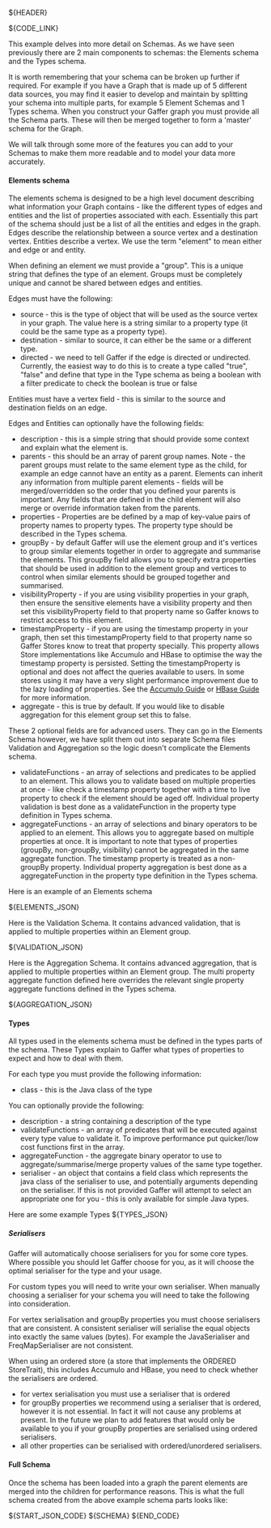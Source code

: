 ${HEADER}

${CODE_LINK}

This example delves into more detail on Schemas. As we have seen previously there are 2 main components to schemas: the Elements schema and the Types schema.

It is worth remembering that your schema can be broken up further if required. 
For example if you have a Graph that is made up of 5 different data sources, you may find it easier to develop and maintain by splitting your schema into multiple parts, for example 5 Element Schemas and 1 Types schema.
When you construct your Gaffer graph you must provide all the Schema parts. These will then be merged together to form a 'master' schema for the Graph.

We will talk through some more of the features you can add to your Schemas to make them more readable and to model your data more accurately.


#### Elements schema
The elements schema is designed to be a high level document describing what information your Graph contains - like the different types of edges and entities and the list of properties associated with each.
Essentially this part of the schema should just be a list of all the entities and edges in the graph. 
Edges describe the relationship between a source vertex and a destination vertex. 
Entities describe a vertex. We use the term "element" to mean either and edge or and entity.

When defining an element we must provide a "group". This is a unique string that defines the type of an element.
Groups must be completely unique and cannot be shared between edges and entities.

Edges must have the following:
- source - this is the type of object that will be used as the source vertex in your graph. The value here is a string similar to a property type (it could be the same type as a property type).
- destination - similar to source, it can either be the same or a different type.
- directed - we need to tell Gaffer if the edge is directed or undirected. Currently, the easiest way to do this is to create a type called "true", "false" and define that type in the Type schema as being a boolean with a filter predicate to check the boolean is true or false

Entities must have a vertex field - this is similar to the source and destination fields on an edge.


Edges and Entities can optionally have the following fields:
- description - this is a simple string that should provide some context and explain what the element is.
- parents - this should be an array of parent group names. Note - the parent groups must relate to the same element type as the child, for example an edge cannot have an entity as a parent. Elements can inherit any information from multiple parent elements - fields will be merged/overridden so the order that you defined your parents is important. Any fields that are defined in the child element will also merge or override information taken from the parents.
- properties - Properties are be defined by a map of key-value pairs of property names to property types. The property type should be described in the Types schema.
- groupBy - by default Gaffer will use the element group and it's vertices to group similar elements together in order to aggregate and summarise the elements. This groupBy field allows you to specify extra properties that should be used in addition to the element group and vertices to control when similar elements should be grouped together and summarised.
- visibilityProperty - if you are using visibility properties in your graph, then ensure the sensitive elements have a visibility property and then set this visibilityProperty field to that property name so Gaffer knows to restrict access to this element.
- timestampProperty - if you are using the timestamp property in your graph, then set this timestampProperty field to that property name so Gaffer Stores know to treat that property specially. This property allows Store implementations like Accumulo and HBase to optimise the way the timestamp property is persisted. Setting the timestampProperty is optional and does not affect the queries available to users. In some stores using it may have a very slight performance improvement due to the lazy loading of properties. See the [Accumulo Guide](../stores/accumulo-store.html#timestamp) or [HBase Guide](../stores/hbase-store.html#timestamp) for more information.
- aggregate - this is true by default. If you would like to disable aggregation for this element group set this to false.

These 2 optional fields are for advanced users. They can go in the Elements Schema however, we have split them out into separate Schema files Validation and Aggregation so the logic doesn't complicate the Elements schema.
- validateFunctions - an array of selections and predicates to be applied to an element. This allows you to validate based on multiple properties at once - like check a timestamp property together with a time to live property to check if the element should be aged off. Individual property validation is best done as a validateFunction in the property type definition in Types schema.
- aggregateFunctions - an array of selections and binary operators to be applied to an element. This allows you to aggregate based on multiple properties at once. It is important to note that types of properties (groupBy, non-groupBy, visibility) cannot be aggregated in the same aggregate function. The timestamp property is treated as a non-groupBy property. Individual property aggregation is best done as a aggregateFunction in the property type definition in the Types schema.

Here is an example of an Elements schema

${ELEMENTS_JSON}

Here is the Validation Schema. It contains advanced validation, that is applied to multiple properties within an Element group.

${VALIDATION_JSON}

Here is the Aggregation Schema. It contains advanced aggregation, that is applied to multiple properties within an Element group.
The multi property aggregate function defined here overrides the relevant single property aggregate functions defined in the Types schema.

${AGGREGATION_JSON}


#### Types
All types used in the elements schema must be defined in the types parts of the schema. These Types explain to Gaffer what types of properties to expect and how to deal with them.

For each type you must provide the following information:

- class - this is the Java class of the type

You can optionally provide the following:

- description - a string containing a description of the type
- validateFunctions - an array of predicates that will be executed against every type value to validate it. To improve performance put quicker/low cost functions first in the array.
- aggregateFunction - the aggregate binary operator to use to aggregate/summarise/merge property values of the same type together.
- serialiser - an object that contains a field class which represents the java class of the serialiser to use, and potentially arguments depending on the serialiser. If this is not provided Gaffer will attempt to select an appropriate one for you - this is only available for simple Java types.

Here are some example Types
${TYPES_JSON}


##### Serialisers
Gaffer will automatically choose serialisers for you for some core types.
Where possible you should let Gaffer choose for you, as it will choose the optimal
serialiser for the type and your usage.

For custom types you will need to write your own serialiser. When manually
choosing a serialiser for your schema you will need to take the following into
consideration.

For vertex serialisation and groupBy properties you must choose serialisers that
are consistent. A consistent serialiser will serialise the equal objects into
exactly the same values (bytes). For example the JavaSerialiser and
FreqMapSerialiser are not consistent.

When using an ordered store (a store that implements the ORDERED StoreTrait),
this includes Accumulo and HBase, you need to check whether the serialisers are
ordered.

 - for vertex serialisation you must use a serialiser that is ordered
 - for groupBy properties we recommend using a serialiser that is ordered, however it is not essential. In fact it will not cause any problems at present. In the future we plan to add features that would only be available to you if your groupBy properties are serialised using ordered serialisers.
 - all other properties can be serialised with ordered/unordered serialisers.

#### Full Schema
Once the schema has been loaded into a graph the parent elements are merged into the children for performance reasons. This is what the full schema created from the above example schema parts looks like:

${START_JSON_CODE}
${SCHEMA}
${END_CODE}
